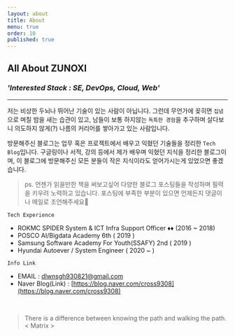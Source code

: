 ```yaml
---
layout: about
title: About
menu: true
order: 10
published: true
---
```


## All About ZUNOXI

### _**'Interested Stack : SE, DevOps, Cloud, Web'**_ 
---

저는 비상한 두뇌나 뛰어난 기술이 있는 사람이 아닙니다. 그런데 무언가에 꽂히면 `집념`으로 며칠 밤을 새는 습관이 있고, 남들이 보통 하지않는 `독특한 경험`을 추구하며 살다보니 의도하지 않게(?) 나름의 커리어를 쌓아가고 있는 사람입니다. 

방문해주신 블로그는 업무 혹은 프로젝트에서 배우고 익혔던 기술들을 정리한 `Tech Blog`입니다. 구글링이나 서적, 강의 등에서 제가 배우며 익혔던 지식을 정리한 블로그이며, 이 블로그에 방문해주신 모든 분들이 작은 지식이라도 얻어가시는게 있었으면 좋겠습니다. 


> ps. 언젠가 읽을만한 책을 써보고싶어 다양한 블로그 포스팅들을 작성하며 필력을 키우려 노력하고 있습니다. 포스팅에 부족한 부분이 있으면 언제든지 댓글이나 메일로 조언해주세요🙌


`Tech Experience`
- ROKMC SPIDER System & ICT Infra Support Officer ♦️♦️ (2016 ~ 2018)  
- POSCO AI/Bigdata Academy 6th ( 2019 )
- Samsung Software Academy For Youth(SSAFY) 2nd ( 2019 )
- Hyundai Autoever / System Engineer ( 2020 ~ )

    
`Info Link`
- EMAIL : dlwnsgh930821@gmail.com
- Naver Blog(Link) : [https://blog.naver.com/cross9308](https://blog.naver.com/cross9308)


<br>

>There is a difference between knowing the path and walking the path. < Matrix >
